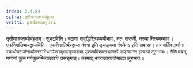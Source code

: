 ```yaml
---
index: 2.4.84
sutra: तृतीयासप्तम्योर्बहुलम्‌
vritti: padamanjari
---
```


 तृतीयासप्तम्योर्बहुलम्॥ सुभद्रमिति। मद्राणां समृद्धिरित्यव्ययीभावः, ततः सप्तमी, तस्या नित्यमम्भावः। एकविशतिभारद्वाजमिति। एकविशतिर्भरद्वाजा वंश्या इति ठ्सङ्ख्या वंश्येनऽ इति समासः। तत्र वर्तिपदार्थानां स्वार्थोपसर्जनार्थान्तराभिधायित्वाद्भारद्वाजशब्द एकत्वविशष्टार्थान्तरे सङ्क्रान्त इत्यञो लुगभावः। नेति वयम्, गर्गाणां कुलं गर्गकुलमित्यादावपि प्रसङ्गात्। तस्माद् भाष्यकारप्रयोगादत्र लुगभावः॥